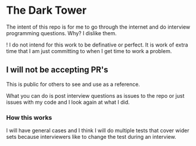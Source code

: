 # The Dark Tower

The intent of this repo is for me to go through the internet and do interview programming questions.  Why?  I dislike them.

! I do not intend for this work to be definative or perfect.  It is work of extra time that I am just committing to when I get time to work a problem.

## I will not be accepting PR's
This is public for others to see and use as a reference.

What you can do is post interview questions as issues to the repo or just issues with my code and I look again at what I did.

### How this works
I will have general cases and I think I will do multiple tests that cover wider sets because interviewers like to change the test during an interview.
